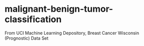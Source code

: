 # malignant-benign-tumor-classification
From UCI Machine Learning Depository, Breast Cancer Wisconsin (Prognostic) Data Set
